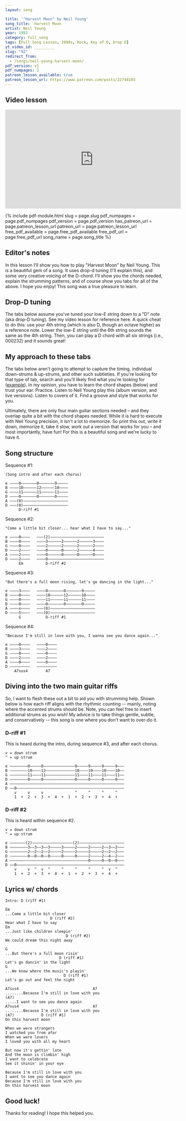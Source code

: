 ```yaml
---
layout: song

title: '"Harvest Moon" by Neil Young'
song_title:  Harvest Moon
artist: Neil Young
year: 1992
category: full_song
tags: [Full Song Lesson, 1990s, Rock, Key of D, Drop D]
yt_video_id: _________
slug: "92"
redirect_from:
  - /songs/neil-young-harvest-moon/
pdf_version: v1
pdf_numpages: 2
patreon_lesson_available: true
patreon_lesson_url: https://www.patreon.com/posts/22744103
---
```


## Video lesson

<iframe width="560" height="315" src="https://www.youtube.com/embed/R_X4GnNuMtQ?showinfo=0" frameborder="0" allowfullscreen></iframe>

{% include pdf-module.html slug = page.slug pdf_numpages = page.pdf_numpages pdf_version = page.pdf_version has_patreon_url = page.patreon_lesson_url patreon_url = page.patreon_lesson_url free_pdf_available = page.free_pdf_available free_pdf_url = page.free_pdf_url song_name = page.song_title %}

## Editor's notes

In this lesson I'll show you how to play "Harvest Moon" by Neil Young. This is a beautiful gem of a song. It uses drop-d tuning (I'll explain this), and some very creative voicing of the D-chord. I'll show you the chords needed, explain the strumming patterns, and of course show you tabs for all of the above. I hope you enjoy! This song was a true pleasure to learn.

## Drop-D tuning

The tabs below assume you've tuned your low-E string down to a "D" note (aka drop-D tuning). See my video lesson for reference here. A quick cheat to do this: use your 4th string (which is also D, though an octave higher) as a reference note. Lower the low-E string until the 6th string sounds the same as the 4th string. Then, you can play a D chord with all six strings (i.e., 000232) and it sounds great!

## My approach to these tabs

The tabs below aren't going to attempt to capture the timing, individual down-strums & up-strums, and other such subtleties. If you're looking for that type of tab, search and you'll likely find what you're looking for ([example](https://tabs.ultimate-guitar.com/n/neil_young/harvest_moon_ver2_tab.htm)). In my opinion, you have to learn the chord shapes (below) and trust your ear. Practice. Listen to Neil Young play this (album version, and live versions). Listen to covers of it. Find a groove and style that works for you.

Ultimately, there are only four main guitar sections needed – and they overlap quite a bit with the chord shapes needed. While it is hard to execute with Neil Young precision, it isn't a lot to memorize. So print this out, write it down, memorize it, take it slow, work out a version that works for you – and most importantly, have fun! For this is a beautiful song and we're lucky to have it.

## Song structure

Sequence #1:

    (Song intro and after each chorus)

    e ––––0–––––––0–––––––9–––––
    B ––––10––––––12––––––10––––
    G ––––11––––––11––––––11––––
    D ––––0–––––––0–––––––0–––––
    A –––(0)––––––––––––––––––––
    D –––(0)––––––––––––––––––––
          D-riff #1

Sequence #2:

    "Come a little bit closer... hear what I have to say..."

    e ––––0––––   –––(2)––––––––––––––––––––––––
    B ––––0––––   ––––3––––––2––––––2––––––3––––
    G ––––0––––   ––––2––––––2––––––2––––––2––––
    D ––––2––––   ––––0––––––0––––––2––––––4––––
    A ––––2––––   ––––0––––––0––––––0––––––0––––
    D ––––2––––   ––––0–––––––––––––––––––––––––
          Em          D-riff #2

Sequence #3:

    "But there's a full moon rising, let's go dancing in the light..."

    e ––––3––––   ––––0–––––––0–––––––9–––––
    B ––––0––––   ––––10––––––12––––––10––––
    G ––––0––––   ––––11––––––11––––––11––––
    D ––––0––––   ––––0–––––––0–––––––0–––––
    A ––––x––––   –––(0)––––––––––––––––––––
    D ––––5––––   –––(0)––––––––––––––––––––
          G           D-riff #1

Sequence #4:

    "Because I'm still in love with you, I wanna see you dance again..."

    e ––––0––––   ––––0––––
    B ––––3––––   ––––2––––
    G ––––0––––   ––––0––––
    D ––––2––––   ––––2––––
    A ––––0––––   ––––0––––
    D –––––––––   –––––––––
        A7sus4        A7  

## Diving into the two main guitar riffs

So, I want to flesh these out a bit to aid you with strumming help. Shown below is how each riff aligns with the rhythmic counting -- mainly, noting where the accented strums should be. Note, you can feel free to insert additional strums as you wish! My advice is to take things gentle, subtle, and conservatively -- this song is one where you don't want to over-do it.

### D-riff #1

This is heard during the intro, during sequence #3, and after each chorus.

    v = down strum
    ^ = up strum

    e ––––––––0–––––0––––––––––––––9–––––9–––––9–––––9–––
    B ––––––––10––––12–––––––––––––10––––10––––10––––10––
    G ––––––––11––––11–––––––––––––11––––11––––11––––11––
    D ––––––––0–––––0––––––––––––––0–––––0–––––0–––––0–––
    A –––––––––––––––––––––––––––––––––––––––––––––––––––
    D ––0––––––––––––––––––––––––––––––––––––––––––––––––
        v     v     v              ^     ^     ^     ^  
        1  +  2  +  3  +  4  +  1  +  2  +  3  +  4  +  

### D-riff #2

This is heard within sequence #2.

    v = down strum
    ^ = up strum

    e –––––––(2)––––––––––––––––––(2)––––––––––––––––––––
    B ––––––––3––3––3––3–––––3–––––2–––––2–––––2––3––2–––
    G ––––––––2––2––2––2–––––2–––––2–––––2–––––2––2––2–––
    D ––––––––0––0––0––0–––––0–––––0–––––2–––––2––4––2–––
    A –––––––––––––––––––––––––––––––––––0–––––0––0––0–––
    D ––0––––––––––––––––––––––––––––––––––––––––––––––––
        v     v  ^  v  ^     ^     ^     ^     ^  v  ^
        1  +  2  +  3  +  4  +  1  +  2  +  3  +  4  +  

## Lyrics w/ chords

    Intro: D (riff #1)

    Em
    ...Come a little bit closer
                        D (riff #2)
    Hear what I have to say
    Em
    ...Just like children sleepin'
                               D (riff #2)
    We could dream this night away

    G
    ...But there's a full moon risin'
                            D (riff #1)
    Let's go dancin' in the light
    G
    ...We know where the music's playin'
                              D (riff #1)
    Let's go out and feel the night

    A7sus4                                 A7
    ........Because I'm still in love with you
    (A7)
    .....I want to see you dance again
    A7sus4                                 A7
    ........Because I'm still in love with you
    (A7)            D (riff #1)
    On this harvest moon

    When we were strangers
    I watched you from afar
    When we were lovers
    I loved you with all my heart

    But now it's gettin' late
    And the moon is climbin' high
    I want to celebrate
    See it shinin' in your eye

    Because I'm still in love with you
    I want to see you dance again
    Because I'm still in love with you
    On this harvest moon

## Good luck!

Thanks for reading! I hope this helped you.
